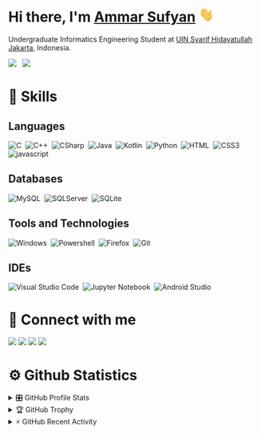 # Hi there, I'm [Ammar Sufyan](https://neouranos.github.io) <img src="https://github.com/ABSphreak/ABSphreak/blob/master/gifs/Hi.gif" width="30px" height="30px">

Undergraduate Informatics Engineering Student at [UIN Syarif Hidayatullah Jakarta](https://www.uinjkt.ac.id/), Indonesia. 

<div align="left">
  <img src="https://komarev.com/ghpvc/?username=neouranos&style=for-the-badge&label=profile+views"> &nbsp;
  <img src="https://img.shields.io/github/last-commit/neouranos/neouranos?style=for-the-badge">
</div>

# 📝 Skills

## Languages

![C](https://img.shields.io/badge/C-%2300599C.svg?style=for-the-badge&logo=c&logoColor=white)&nbsp;
![C++](https://img.shields.io/badge/C++-%2300599C.svg?style=for-the-badge&logo=cplusplus&logoColor=white)&nbsp;
![CSharp](https://img.shields.io/badge/C%20Sharp-green.svg?style=for-the-badge&logo=csharp&logoColor=white)&nbsp;
![Java](https://img.shields.io/badge/Java-ED8B00.svg?style=for-the-badge&logo=java&logoColor=white)&nbsp;
![Kotlin](https://img.shields.io/badge/Kotlin-purple.svg?style=for-the-badge&logo=kotlin&logoColor=white)&nbsp;
![Python](https://img.shields.io/badge/Python-3776AB.svg?style=for-the-badge&logo=python&logoColor=white)&nbsp;
![HTML](https://img.shields.io/badge/html-orange?style=for-the-badge&logo=html5&logoColor=white)&nbsp;
![CSS3](https://img.shields.io/badge/css-%231572B6.svg?style=for-the-badge&logo=css3&logoColor=white)&nbsp;
![javascript](https://img.shields.io/badge/javascript-yellow?style=for-the-badge&logo=javascript&logoColor=white)&nbsp;

## Databases

![MySQL](https://img.shields.io/badge/MySQL-informational?style=for-the-badge&logo=mysql&logoColor=white)&nbsp;
![SQLServer](https://img.shields.io/badge/sql%20server-critical.svg?style=for-the-badge&logo=microsoftsqlserver&logoColor=white)&nbsp;
![SQLite](https://img.shields.io/badge/sqlite-%2307405e.svg?style=for-the-badge&logo=sqlite&logoColor=white)&nbsp;

## Tools and Technologies

![Windows](https://img.shields.io/badge/Windows-0078D6?style=for-the-badge&logo=windows&logoColor=white)&nbsp;
![Powershell](https://img.shields.io/badge/Powershell-grey?style=for-the-badge&logo=powershell&logoColor=white)&nbsp;
![Firefox](https://img.shields.io/badge/Firefox-FF7139?style=for-the-badge&logo=Firefox-Browser&logoColor=white)&nbsp;
![Git](https://img.shields.io/badge/GIT-E44C30?style=for-the-badge&logo=git&logoColor=white)&nbsp;

## IDEs

![Visual Studio Code](https://img.shields.io/badge/Visual%20Studio%20Code-0078d7.svg?style=for-the-badge&logo=visual-studio-code&logoColor=white)&nbsp;
![Jupyter Notebook](https://img.shields.io/badge/jupyter-%23FA0F00.svg?style=for-the-badge&logo=jupyter&logoColor=white)&nbsp;
![Android Studio](https://img.shields.io/badge/Android%20Studio-green.svg?style=for-the-badge&logo=android&logoColor=white)&nbsp;

# 🧷 Connect with me 

<p align = "center">
 
[<img src="https://img.shields.io/badge/linkedin-%2312100E.svg?&style=for-the-badge&logo=linkedin&logoColor=white&color=black" />](https://www.linkedin.com/in/ammarsufyan/)
[<img src="https://img.shields.io/badge/instagram-%2312100E.svg?&style=for-the-badge&logo=instagram&logoColor=white&color=black" />](https://www.instagram.com/ammarsfyn/)
[<img src="https://img.shields.io/badge/twitter-%231DA1F2.svg?&style=for-the-badge&logo=twitter&logoColor=white&color=black" />](https://twitter.com/ammarsfyn/) 
[<img src="https://img.shields.io/badge/steam-%23000000.svg?&style=for-the-badge&logo=steam&logoColor=white&color=black" />](https://steamcommunity.com/id/ammarsufyan/)

</p>

# ⚙️ Github Statistics

<details>
  <summary>🎛️ GitHub Profile Stats</summary>
  <br>
  
  [![wakatime](https://wakatime.com/badge/user/2eee44f5-c422-430b-9d69-1cd790f56c8a.svg)](https://wakatime.com/@2eee44f5-c422-430b-9d69-1cd790f56c8a)

  ![Top Langs](https://github-readme-stats.vercel.app/api/top-langs/?username=neouranos&layout=compact&theme=radical)

  ![Neouranos GitHub stats](https://github-readme-stats.vercel.app/api?username=neouranos&show_icons=true&theme=radical)

  ![Neouranos Wakatime stats](https://github-readme-stats.vercel.app/api/wakatime?username=neouranos&theme=radical&langs_count=10)
  
</details>

<details>
  <summary>🏆 GitHub Trophy</summary>
  <br/>
  <img width="99.5%" src="https://github-profile-trophy.vercel.app/?username=neouranos&theme=algolia&no-frame=true&column=-1&margin-w=5&margin-h=5" alt="GitHub Trophy" />
</details>

<details>
    <summary>⚡ GitHub Recent Activity</summary>
    <br>
<!--RECENT_ACTIVITY:start-->
1. ⭐ Starred [heartexlabs/label-studio](https://github.com/heartexlabs/label-studio)<br>
2. ⭐ Starred [aleju/imgaug](https://github.com/aleju/imgaug)<br>
3. ⬆️ Pushed 1 commit(s) to [Patuli-Pahlawan-Tuli/.github](https://github.com/Patuli-Pahlawan-Tuli/.github)<br>
4. 📔 Created new repository [Patuli-Pahlawan-Tuli/.github](https://github.com/Patuli-Pahlawan-Tuli/.github)<br>
5. ⭐ Starred [gradio-app/gradio](https://github.com/gradio-app/gradio)<br>
6. ⭐ Starred [hai-h-nguyen/Yolo2Pascal-annotation-conversion](https://github.com/hai-h-nguyen/Yolo2Pascal-annotation-conversion)<br>
7. ⭐ Starred [heartexlabs/labelImg](https://github.com/heartexlabs/labelImg)<br>
8. ⭐ Starred [suno-ai/bark](https://github.com/suno-ai/bark)<br>
9. ⭐ Starred [gaomingqi/Track-Anything](https://github.com/gaomingqi/Track-Anything)<br>
10. ⭐ Starred [awesome-selfhosted/awesome-selfhosted](https://github.com/awesome-selfhosted/awesome-selfhosted)<br>
<!--RECENT_ACTIVITY:end-->
    <br>
<!--RECENT_ACTIVITY:last_update-->
Last Updated: Saturday, May 20th, 2023, 12:12:38 PM
<!--RECENT_ACTIVITY:last_update_end-->

</details>
